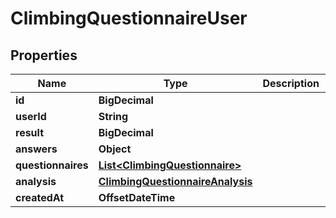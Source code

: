 

# ClimbingQuestionnaireUser

## Properties

Name | Type | Description | Notes
------------ | ------------- | ------------- | -------------
**id** | **BigDecimal** |  | 
**userId** | **String** |  | 
**result** | **BigDecimal** |  | 
**answers** | **Object** |  | 
**questionnaires** | [**List&lt;ClimbingQuestionnaire&gt;**](ClimbingQuestionnaire.md) |  | 
**analysis** | [**ClimbingQuestionnaireAnalysis**](ClimbingQuestionnaireAnalysis.md) |  | 
**createdAt** | **OffsetDateTime** |  | 



